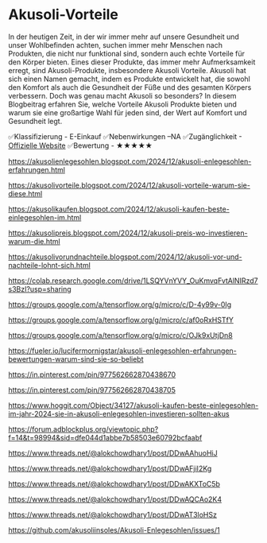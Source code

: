 # Akusoli-Vorteile

In der heutigen Zeit, in der wir immer mehr auf unsere Gesundheit und unser Wohlbefinden achten, suchen immer mehr Menschen nach Produkten, die nicht nur funktional sind, sondern auch echte Vorteile für den Körper bieten. Eines dieser Produkte, das immer mehr Aufmerksamkeit erregt, sind Akusoli-Produkte, insbesondere Akusoli Vorteile. Akusoli hat sich einen Namen gemacht, indem es Produkte entwickelt hat, die sowohl den Komfort als auch die Gesundheit der Füße und des gesamten Körpers verbessern. Doch was genau macht Akusoli so besonders? In diesem Blogbeitrag erfahren Sie, welche Vorteile Akusoli Produkte bieten und warum sie eine großartige Wahl für jeden sind, der Wert auf Komfort und Gesundheit legt.

✅Klassifizierung - E-Einkauf
✅Nebenwirkungen –NA
✅Zugänglichkeit -[Offizielle Website](https://www.offerplox.com/e-commerce/akusoli-insoles-reviews/)
✅Bewertung - ★★★★★

https://akusolienlegesohlen.blogspot.com/2024/12/akusoli-enlegesohlen-erfahrungen.html

https://akusolivorteile.blogspot.com/2024/12/akusoli-vorteile-warum-sie-diese.html

https://akusolikaufen.blogspot.com/2024/12/akusoli-kaufen-beste-einlegesohlen-im.html

https://akusolipreis.blogspot.com/2024/12/akusoli-preis-wo-investieren-warum-die.html

https://akusolivorundnachteile.blogspot.com/2024/12/akusoli-vor-und-nachteile-lohnt-sich.html

https://colab.research.google.com/drive/1LSQYVnYVY_OuKmvqFvtAlNIRzd7s3BzI?usp=sharing

https://groups.google.com/a/tensorflow.org/g/micro/c/D-4y99v-0Ig

https://groups.google.com/a/tensorflow.org/g/micro/c/af0oRxHSTfY

https://groups.google.com/a/tensorflow.org/g/micro/c/OJk9xUtjDn8

https://fueler.io/lucifermornigstar/akusoli-enlegesohlen-erfahrungen-bewertungen-warum-sind-sie-so-beliebt

https://in.pinterest.com/pin/977562662870438670

https://in.pinterest.com/pin/977562662870438705

https://www.hoggit.com/Object/34127/akusoli-kaufen-beste-einlegesohlen-im-jahr-2024-sie-in-akusoli-enlegesohlen-investieren-sollten-akus

https://forum.adblockplus.org/viewtopic.php?f=14&t=98994&sid=dfe044d1abbe7b58503e60792bcfaabf

https://www.threads.net/@alokchowdhary1/post/DDwAAhuoHiJ

https://www.threads.net/@alokchowdhary1/post/DDwAFjiI2Kg

https://www.threads.net/@alokchowdhary1/post/DDwAKXToC5b

https://www.threads.net/@alokchowdhary1/post/DDwAQCAo2K4

https://www.threads.net/@alokchowdhary1/post/DDwAT3loHSz

https://github.com/akusoliinsoles/Akusoli-Enlegesohlen/issues/1
